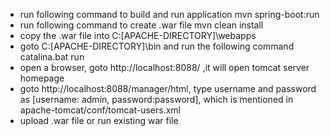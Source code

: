 - run following command to build and run application
  mvn spring-boot:run
- run following command to create .war file
  mvn clean install
- copy the .war file into C:\[APACHE-DIRECTORY]\webapps
- goto C:\[APACHE-DIRECTORY]\bin and run the following command
  catalina.bat run
- open a browser, goto http://localhost:8088/ ,it will open tomcat server homepage
- goto http://localhost:8088/manager/html, type username and password as [username: admin, password:password], which is mentioned in apache-tomcat/conf/tomcat-users.xml
- upload .war file or run existing war file
